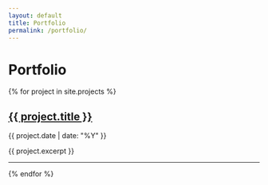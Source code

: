 ```yaml
---
layout: default
title: Portfolio
permalink: /portfolio/
---
```


# Portfolio

{% for project in site.projects %}
<article>
  <h2><a href="{{ project.url | relative_url }}">{{ project.title }}</a></h2>
  <p class="post-meta">{{ project.date | date: "%Y" }}</p>
  <p>{{ project.excerpt }}</p>
</article>
<hr>
{% endfor %}
